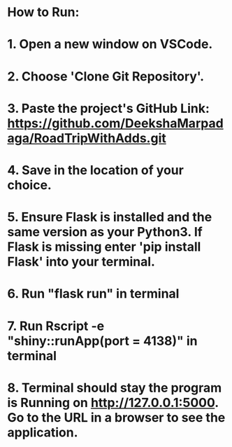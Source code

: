 # How to Run:
# 1. Open a new window on VSCode.
# 2. Choose 'Clone Git Repository'.
# 3. Paste the project's GitHub Link: https://github.com/DeekshaMarpadaga/RoadTripWithAdds.git
# 4. Save in the location of your choice.
# 5. Ensure Flask is installed and the same version as your Python3. If Flask is missing enter 'pip install Flask' into your terminal. 
# 6. Run "flask run" in terminal
# 7. Run Rscript -e "shiny::runApp(port = 4138)" in terminal
# 8. Terminal should stay the program is Running on http://127.0.0.1:5000. Go to the URL in a browser to see the application. 

